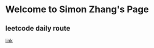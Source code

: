 # Welcome to Simon Zhang's Page

## leetcode daily route
[link](https://github.com/simonzhang0428/leetcode)